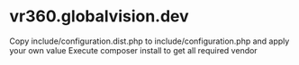 # vr360.globalvision.dev

Copy include/configuration.dist.php to include/configuration.php and apply your own value
Execute composer install to get all required vendor
